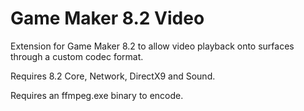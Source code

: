 # Game Maker 8.2 Video
Extension for Game Maker 8.2 to allow video playback onto surfaces through a custom codec format.

Requires 8.2 Core, Network, DirectX9 and Sound.

Requires an ffmpeg.exe binary to encode.